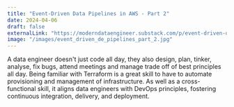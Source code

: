 ```yaml
---
title: "Event-Driven Data Pipelines in AWS - Part 2"
date: 2024-04-06
draft: false
externalLink: "https://moderndataengineer.substack.com/p/event-driven-data-pipelines-in-aws-48f"
image: "/images/event_driven_de_pipelines_part_2.jpg"
---
```

A data engineer doesn't just code all day, they also design, plan, tinker, analyse, fix bugs, attend meetings and manage trade off of best principles all day. Being familiar with Terraform is a great skill to have to automate provisioning and management of infrastructure. As well as a cross-functional skill, it aligns data engineers with DevOps principles, fostering continuous integration, delivery, and deployment.

